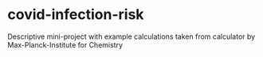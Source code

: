 # covid-infection-risk
Descriptive mini-project with example calculations taken from calculator by Max-Planck-Institute for Chemistry 
